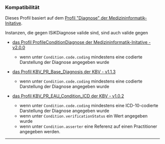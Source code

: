 ### Kompatibilität

Dieses Profil basiert auf dem [Profil "Diagnose" der Medizininformatik-Initative](https://simplifier.net/medizininformatikinitiative-moduldiagnosen/diagnose). 

Instanzen, die gegen ISiKDiagnose valide sind, sind auch valide gegen

* [das Profil ProfileConditionDiagnose der Medizininformatik-Initative - v2.0.0](https://simplifier.net/medizininformatikinitiative-moduldiagnosen/diagnose)
  * wenn unter `Condition.code.coding` mindestens eine codierte Darstellung der Diagnose angegeben wurde

* [das Profil KBV_PR_Base_Diagnosis der KBV - v1.1.3](https://simplifier.net/base1x0/kbvprbasediagnosis)
  * wenn unter `Condition.code.coding` mindestens eine codierte Darstellung der Diagnose angegeben wurde

* [das Profil KBV_PR_EAU_Condition_ICD der KBV - v1.0.2](https://simplifier.net/eau/kbvpreauconditionicd)
  * wenn unter `Condition.code.coding` mindestens eine ICD-10-codierte Darstellung der Diagnose angegeben wurde
  * wenn unter `Condition.verificationStatus`  ein Wert angegeben wurde
  * wenn unter `Condition.asserter` eine Referenz auf einen Practitioner angegeben werden.

---